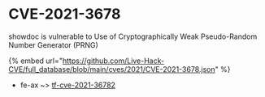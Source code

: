 # CVE-2021-3678

showdoc is vulnerable to Use of Cryptographically Weak Pseudo-Random Number Generator (PRNG)

{% embed url="https://github.com/Live-Hack-CVE/full_database/blob/main/cves/2021/CVE-2021-3678.json" %}


* fe-ax ~> [tf-cve-2021-36782](https://zeste.alice-snow.ru/2021/database/cve-2021-3678/tf-cve-2021-36782-fe-ax)